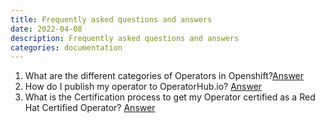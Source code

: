 ```yaml
---
title: Frequently asked questions and answers
date: 2022-04-08
description: Frequently asked questions and answers
categories: documentation
---
```


1. What are the different categories of Operators in Openshift?[Answer](https://docs.openshift.com/container-platform/4.12/operators/understanding/olm-understanding-operatorhub.html)
2. How do I publish my operator to OperatorHub.io?
    [Answer](https://docs.openshift.com/container-platform/4.12/operators/understanding/olm-understanding-operatorhub.html)
3. What is the Certification process to get my Operator certified as a Red Hat Certified Operator? [Answer](https://redhat-connect.gitbook.io/partner-guide-for-red-hat-openshift-and-container/program-on-boarding/certification-workflow)
 



